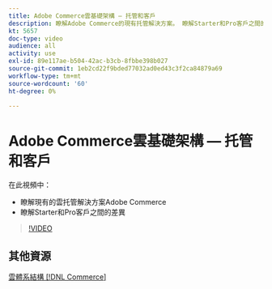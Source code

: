 ```yaml
---
title: Adobe Commerce雲基礎架構 — 托管和客戶
description: 瞭解Adobe Commerce的現有托管解決方​案。 瞭解Starter和Pro客戶之間的區​別。
kt: 5657
doc-type: video
audience: all
activity: use
exl-id: 89e117ae-b504-42ac-b3cb-8fbbe398b027
source-git-commit: 1eb2cd22f9bded77032ad0ed43c3f2ca84879a69
workflow-type: tm+mt
source-wordcount: '60'
ht-degree: 0%

---
```


# Adobe Commerce雲基礎架構 — 托管和客戶

在此視頻中：

- 瞭解現有的雲托管解決&#x200B;方案Adobe Commerce
- 瞭解Starter和Pro客戶之間的差&#x200B;異

>[!VIDEO](https://video.tv.adobe.com/v/35813?quality=12&learn=on)

## 其他資源

[雲體系結構 [!DNL Commerce]](https://devdocs.magento.com/cloud/architecture/cloud-architecture.html)
